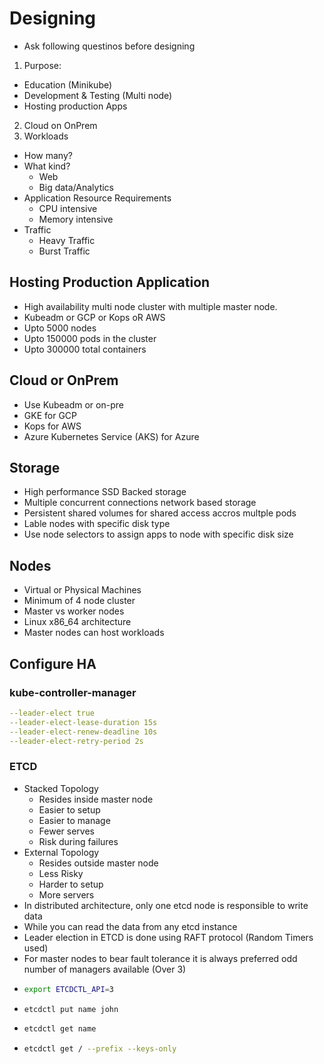 # Designing

- Ask following questinos before designing
1. Purpose:
  - Education (Minikube)
  - Development & Testing (Multi node)
  - Hosting production Apps
2. Cloud on OnPrem
3. Workloads
  - How many?
  - What kind?
    - Web
    - Big data/Analytics
  - Application Resource Requirements
    - CPU intensive
    - Memory intensive
  - Traffic
    - Heavy Traffic
    - Burst Traffic
  
## Hosting Production Application

- High availability multi node cluster with multiple master node.
- Kubeadm or GCP or Kops oR AWS
- Upto 5000 nodes
- Upto 150000 pods in the cluster
- Upto 300000 total containers

## Cloud or OnPrem

- Use Kubeadm or on-pre 
- GKE for GCP
- Kops for AWS
- Azure Kubernetes Service (AKS) for Azure

## Storage

- High performance SSD Backed storage
- Multiple concurrent connections network based storage
- Persistent shared volumes for shared access accros multple pods
- Lable nodes with specific disk type
- Use node selectors to assign apps to node with specific disk size

## Nodes

- Virtual or Physical Machines
- Minimum of 4 node cluster
- Master vs worker nodes
- Linux x86_64 architecture
- Master nodes can host workloads

## Configure HA

### kube-controller-manager

```yaml
--leader-elect true
--leader-elect-lease-duration 15s
--leader-elect-renew-deadline 10s
--leader-elect-retry-period 2s
```

### ETCD

- Stacked Topology
  - Resides inside master node
  - Easier to setup
  - Easier to manage
  - Fewer serves
  - Risk during failures
- External Topology
  - Resides outside master node
  - Less Risky
  - Harder to setup
  - More servers
- In distributed architecture, only one etcd node is responsible to write data
- While you can read the data from any etcd instance
- Leader election in ETCD is done using RAFT protocol (Random Timers used)
- For master nodes to bear fault tolerance it is always preferred odd number of managers available (Over 3)
- 
  ```bash
  export ETCDCTL_API=3
  ```
- 
  ```bash
  etcdctl put name john
  ```
- 
  ```bash
  etcdctl get name
  ```
- 
  ```bash
  etcdctl get / --prefix --keys-only
  ```